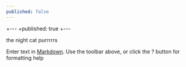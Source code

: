 ```yaml
---
published: false
---
```


+---
+published: true
+---

the night cat purrrrrs

Enter text in [Markdown](http://daringfireball.net/projects/markdown/). Use the toolbar above, or click the ? button for formatting help


